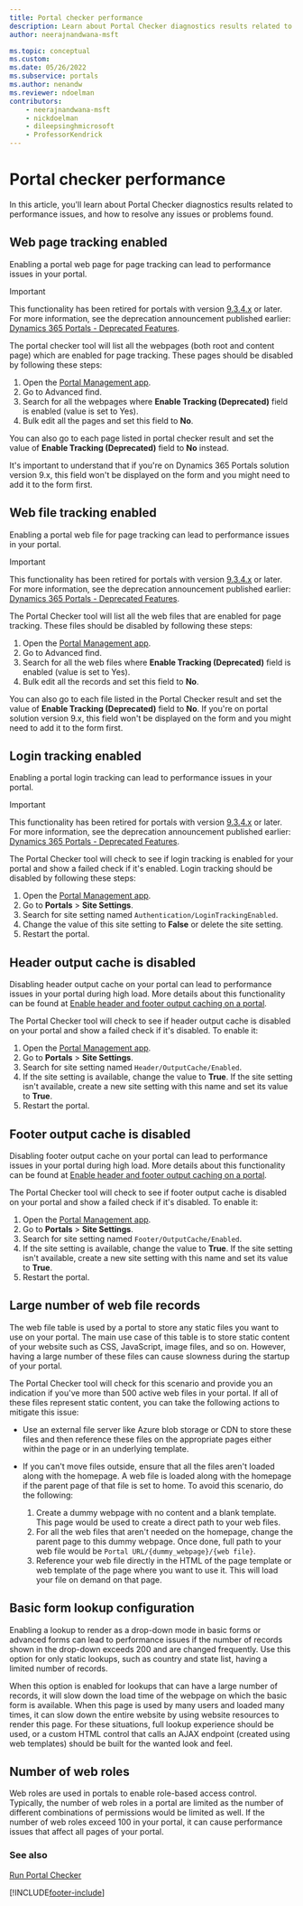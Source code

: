 ```yaml
---
title: Portal checker performance
description: Learn about Portal Checker diagnostics results related to performance.
author: neerajnandwana-msft

ms.topic: conceptual
ms.custom: 
ms.date: 05/26/2022
ms.subservice: portals
ms.author: nenandw
ms.reviewer: ndoelman
contributors:
    - neerajnandwana-msft
    - nickdoelman
    - dileepsinghmicrosoft
    - ProfessorKendrick
---
```


# Portal checker performance

In this article, you'll learn about Portal Checker diagnostics results related to performance issues, and how to resolve any issues or problems found.

## Web page tracking enabled

Enabling a portal web page for page tracking can lead to performance issues in your portal. 

> [!IMPORTANT]
> This functionality has been retired for portals with version [9.3.4.x](../versions/version-9.3.4.x.md) or later. For more information, see the deprecation announcement published earlier: [Dynamics 365 Portals - Deprecated Features](https://blogs.msdn.microsoft.com/crm/2018/03/20/portal-capabilities-for-dynamics-365-deprecated-features/).

The portal checker tool will list all the webpages (both root and content page) which are enabled for page tracking. These pages should be disabled by following these steps:

1. Open the [Portal Management app](../configure/configure-portal.md).
1. Go to Advanced find.
1. Search for all the webpages where **Enable Tracking (Deprecated)** field is enabled (value is set to Yes).
1. Bulk edit all the pages and set this field to **No**.

You can also go to each page listed in portal checker result and set the value of **Enable Tracking (Deprecated)** field to **No** instead.

It's important to understand that if you're on Dynamics 365 Portals solution version 9.x, this field won't be displayed on the form and you might need to add it to the form first. 

## Web file tracking enabled

Enabling a portal web file for page tracking can lead to performance issues in your portal. 

> [!IMPORTANT]
> This functionality has been retired for portals with version [9.3.4.x](../versions/version-9.3.4.x.md) or later. For more information, see the deprecation announcement published earlier: [Dynamics 365 Portals - Deprecated Features](https://blogs.msdn.microsoft.com/crm/2018/03/20/portal-capabilities-for-dynamics-365-deprecated-features/).

The Portal Checker tool will list all the web files that are enabled for page tracking. These files should be disabled by following these steps:

1. Open the [Portal Management app](../configure/configure-portal.md).
1. Go to Advanced find.
1. Search for all the web files where **Enable Tracking (Deprecated)** field is enabled (value is set to Yes).
1. Bulk edit all the records and set this field to **No**.

You can also go to each file listed in the Portal Checker result and set the value of **Enable Tracking (Deprecated)** field to **No**. If you're on portal solution version 9.x, this field won't be displayed on the form and you might need to add it to the form first. 

## Login tracking enabled

Enabling a portal login tracking can lead to performance issues in your portal. 

> [!IMPORTANT]
> This functionality has been retired for portals with version [9.3.4.x](../versions/version-9.3.4.x.md) or later. For more information, see the deprecation announcement published earlier: [Dynamics 365 Portals - Deprecated Features](https://blogs.msdn.microsoft.com/crm/2018/03/20/portal-capabilities-for-dynamics-365-deprecated-features/).

The Portal Checker tool will check to see if login tracking is enabled for your portal and show a failed check if it's enabled. Login tracking should be disabled by following these steps:

1. Open the [Portal Management app](../configure/configure-portal.md).
1. Go to **Portals** > **Site Settings**.
1. Search for site setting named `Authentication/LoginTrackingEnabled`.
1. Change the value of this site setting to **False** or delete the site setting.
1. Restart the portal. 

## Header output cache is disabled

Disabling header output cache on your portal can lead to performance issues in your portal during high load. More details about this functionality can be found at [Enable header and footer output caching on a portal](../configure/enable-header-footer-output-caching.md).

The Portal Checker tool will check to see if header output cache is disabled on your portal and show a failed check if it's disabled. To enable it:

1. Open the [Portal Management app](../configure/configure-portal.md).
1. Go to **Portals** > **Site Settings**.
1. Search for site setting named `Header/OutputCache/Enabled`.
1. If the site setting is available, change the value to **True**. If the site setting isn't available, create a new site setting with this name and set its value to **True**.
1. Restart the portal. 

## Footer output cache is disabled

Disabling footer output cache on your portal can lead to performance issues in your portal during high load. More details about this functionality can be found at [Enable header and footer output caching on a portal](../configure/enable-header-footer-output-caching.md).

The Portal Checker tool will check to see if footer output cache is disabled on your portal and show a failed check if it's disabled. To enable it:

1. Open the [Portal Management app](../configure/configure-portal.md).
1. Go to **Portals** > **Site Settings**.
1. Search for site setting named `Footer/OutputCache/Enabled`.
1. If the site setting is available, change the value to **True**. If the site setting isn't available, create a new site setting with this name and set its value to **True**.
1. Restart the portal. 

## Large number of web file records

The web file table is used by a portal to store any static files you want to use on your portal. The main use case of this table is to store static content of your website such as CSS, JavaScript, image files, and so on. However, having a large number of these files can cause slowness during the startup of your portal.

The Portal Checker tool will check for this scenario and provide you an indication if you've more than 500 active web files in your portal. If all of these files represent static content, you can take the following actions to mitigate this issue:

- Use an external file server like Azure blob storage or CDN to store these files and then reference these files on the appropriate pages either within the page or in an underlying template.

- If you can't move files outside, ensure that all the files aren't loaded along with the homepage. A web file is loaded along with the homepage if the parent page of that file is set to home. To avoid this scenario, do the following:

  1. Create a dummy webpage with no content and a blank template. This page would be used to create a direct path to your web files. 
  1. For all the web files that aren't needed on the homepage, change the parent page to this dummy webpage. Once done, full path to your web file would be `Portal URL/{dummy_webpage}/{web file}`.
  1. Reference your web file directly in the HTML of the page template or web template of the page where you want to use it. This will load your file on demand on that page. 
 

 ## Basic form lookup configuration 

Enabling a lookup to render as a drop-down mode in basic forms or advanced forms can lead to performance issues if the number of records shown in the drop-down exceeds 200 and are changed frequently. Use this option for only static lookups, such as country and state list, having a limited number of records.

When this option is enabled for lookups that can have a large number of records, it will slow down the load time of the webpage on which the basic form is available. When this page is used by many users and loaded many times, it can slow down the entire website by using website resources to render this page. For these situations, full lookup experience should be used, or a custom HTML control that calls an AJAX endpoint (created using web templates) should be built for the wanted look and feel.

## Number of web roles

Web roles are used in portals to enable role-based access control. Typically, the number of web roles in a portal are limited as the number of different combinations of permissions would be limited as well. If the number of web roles exceed 100 in your portal, it can cause performance issues that affect all pages of your portal. 

### See also

[Run Portal Checker](portal-checker.md)


[!INCLUDE[footer-include](../../../includes/footer-banner.md)]
